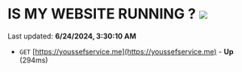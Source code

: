 # IS MY WEBSITE RUNNING ? [![](https://img.shields.io/static/v1?label=Sponsor&message=%E2%9D%A4&logo=GitHub&color=%23fe8e86)](https://github.com/sponsors/Youssef-Lehmam)

Last updated: **6/24/2024, 3:30:10 AM**

- `GET` [https://youssefservice.me](https://youssefservice.me) - **Up** (294ms)
